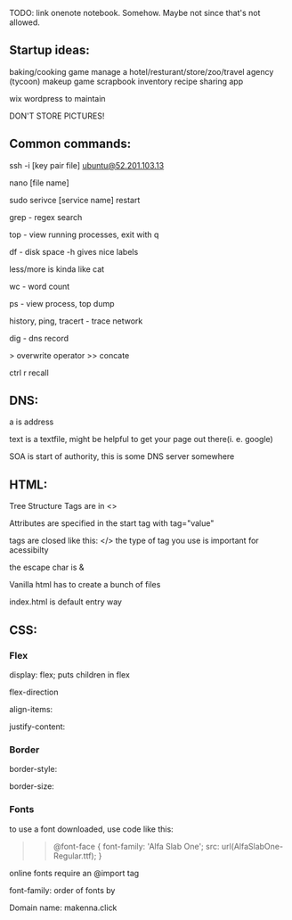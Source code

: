 TODO: link onenote notebook. Somehow. Maybe not since that's not allowed.

## Startup ideas:

baking/cooking game
manage a hotel/resturant/store/zoo/travel agency (tycoon)
makeup game
scrapbook inventory
recipe sharing app



wix wordpress to maintain

DON'T STORE PICTURES!


## Common commands:
ssh -i [key pair file] ubuntu@52.201.103.13

nano [file name]

sudo serivce [service name] restart

grep - regex search

top - view running processes, exit with q

df - disk space -h gives nice labels

less/more is kinda like cat

wc - word count

ps - view process, top dump

history, ping, tracert - trace network

dig - dns record

\> overwrite operator
\>> concate

ctrl r recall

## DNS:
a is address

text is a textfile, might be helpful to get your page out there(i. e. google)

SOA is start of authority, this is some DNS server somewhere 

## HTML:
Tree Structure
Tags are in <>

Attributes are specified in the start tag with tag="value"

tags are closed like this: </>
the type of tag you use is important for acessibilty 

the escape char is &

Vanilla html has to create a bunch of files

index.html is default entry way

## CSS:
### Flex
display: flex; puts children in flex

flex-direction 

align-items:

justify-content:

### Border
border-style:

border-size:

### Fonts
to use a font downloaded, use code like this:
>>@font-face {
  font-family: 'Alfa Slab One';
  src: url(AlfaSlabOne-Regular.ttf);
}

online fonts require an @import tag

font-family: order of fonts by

Domain name: makenna.click
